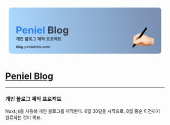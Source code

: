 ![github banner](./assets/resources/READMEimg.png)

# <a href="https://www.blog.penielcho.com">Peniel Blog</a>

---

### 개인 블로그 제작 프로젝트

Nuxt.js를 사용해 개인 블로그를 제작한다. 6월 30일을 시작으로, 8월 중순 이전까지 완료하는 것이 목표.